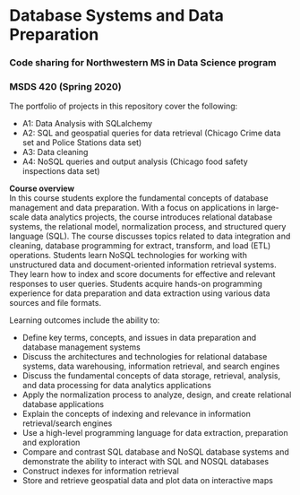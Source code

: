 # Database Systems and Data Preparation
### Code sharing for Northwestern MS in Data Science program<br>
### MSDS 420 (Spring 2020)

The portfolio of projects in this repository cover the following:

* A1: Data Analysis with SQLalchemy
* A2: SQL and geospatial queries for data retrieval (Chicago Crime data set and Police Stations data set)
* A3: Data cleaning
* A4: NoSQL queries and output analysis (Chicago food safety inspections data set)

**Course overview**<br>
In this course students explore the fundamental concepts of database management and data preparation. With a focus on applications in large-scale data analytics projects, the course introduces relational database systems, the relational model, normalization process, and structured query language (SQL). The course discusses topics related to data integration and cleaning, database programming for extract, transform, and load (ETL) operations. Students learn NoSQL technologies for working with unstructured data and document-oriented information retrieval systems. They learn how to index and score documents for effective and relevant responses to user queries. Students acquire hands-on programming experience for data preparation and data extraction using various data sources and file formats.

Learning outcomes include the ability to:

* Define key terms, concepts, and issues in data preparation and database management systems  
* Discuss the architectures and technologies for relational database systems, data warehousing, information retrieval, and search engines
* Discuss the fundamental concepts of data storage, retrieval, analysis, and data processing for data analytics applications
* Apply the normalization process to analyze, design, and create relational database applications
* Explain the concepts of indexing and relevance in information retrieval/search engines
* Use a high-level programming language for data extraction, preparation and exploration
* Compare and contrast SQL database and NoSQL database systems and demonstrate the ability to interact with SQL and NOSQL databases
* Construct indexes for information retrieval
* Store and retrieve geospatial data and plot data on interactive maps
